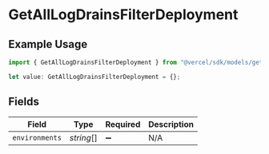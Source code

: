 # GetAllLogDrainsFilterDeployment

## Example Usage

```typescript
import { GetAllLogDrainsFilterDeployment } from "@vercel/sdk/models/getalllogdrainsop.js";

let value: GetAllLogDrainsFilterDeployment = {};
```

## Fields

| Field              | Type               | Required           | Description        |
| ------------------ | ------------------ | ------------------ | ------------------ |
| `environments`     | *string*[]         | :heavy_minus_sign: | N/A                |